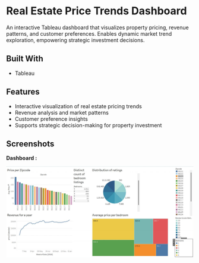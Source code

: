 # Real Estate Price Trends Dashboard

An interactive Tableau dashboard that visualizes property pricing, revenue patterns, and customer preferences. Enables dynamic market trend exploration, empowering strategic investment decisions.

## Built With
- Tableau  

## Features
- Interactive visualization of real estate pricing trends  
- Revenue analysis and market patterns  
- Customer preference insights  
- Supports strategic decision-making for property investment  

## Screenshots

**Dashboard :** 

![Dashboard Overview](https://raw.githubusercontent.com/SwathiKoduri2003/Real_Estate_Price_Trends_Dashboard/main/screenshots/dashboard1.png)

